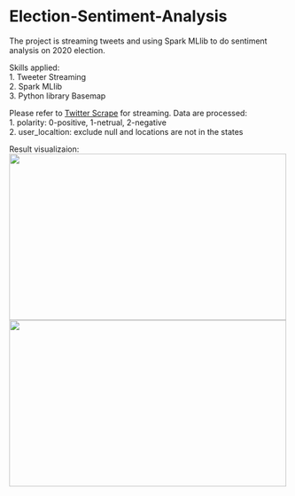 # Election-Sentiment-Analysis
The project is streaming tweets and using Spark MLlib to do sentiment analysis on 2020 election.

Skills applied: <br>
    1. Tweeter Streaming<br>
    2. Spark MLlib <br>
    3. Python library Basemap

Please refer to [Twitter Scrape](https://github.com/dataquestio/twitter-scrape) for streaming. Data are processed: <br>
    1. polarity: 0-positive, 1-netrual, 2-negative <br>
    2. user_localtion: exclude null and locations are not in the states <br>

Result visualizaion:<br>
<img src="images/biden.png" width="500" height="300"> <br>
<img src="images/trump.png" width="500" height="300">

